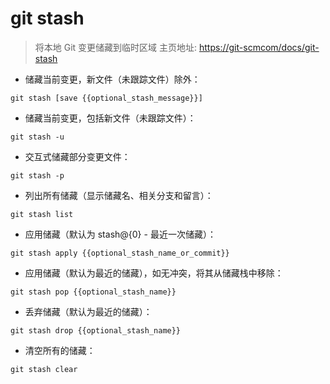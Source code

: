 # git stash

> 将本地 Git 变更储藏到临时区域
> 主页地址: <https://git-scmcom/docs/git-stash>

- 储藏当前变更，新文件（未跟踪文件）除外：

`git stash [save {{optional_stash_message}}]`

- 储藏当前变更，包括新文件（未跟踪文件）：

`git stash -u`

- 交互式储藏部分变更文件：

`git stash -p`

- 列出所有储藏（显示储藏名、相关分支和留言）：

`git stash list`

- 应用储藏（默认为 stash@{0} - 最近一次储藏）：

`git stash apply {{optional_stash_name_or_commit}}`

- 应用储藏（默认为最近的储藏），如无冲突，将其从储藏栈中移除：

`git stash pop {{optional_stash_name}}`

- 丢弃储藏（默认为最近的储藏）：

`git stash drop {{optional_stash_name}}`

- 清空所有的储藏：

`git stash clear`

[#]: contributors: ([李峰])